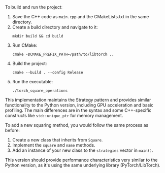 

To build and run the project:

1. Save the C++ code as `main.cpp` and the CMakeLists.txt in the same directory.
2. Create a build directory and navigate to it:
   ```
   mkdir build && cd build
   ```
3. Run CMake:
   ```
   cmake -DCMAKE_PREFIX_PATH=/path/to/libtorch ..
   ```
4. Build the project:
   ```
   cmake --build . --config Release
   ```
5. Run the executable:
   ```
   ./torch_square_operations
   ```

This implementation maintains the Strategy pattern and provides similar functionality to the Python version, including GPU acceleration and basic profiling. The main differences are in the syntax and some C++-specific constructs like `std::unique_ptr` for memory management.

To add a new squaring method, you would follow the same process as before:

1. Create a new class that inherits from `Square`.
2. Implement the `square` and `name` methods.
3. Add an instance of your new class to the `strategies` vector in `main()`.

This version should provide performance characteristics very similar to the Python version, as it's using the same underlying library (PyTorch/LibTorch).